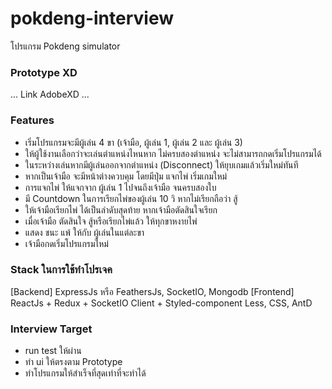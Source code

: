 # pokdeng-interview
โปรแกรม Pokdeng simulator

### Prototype XD
... Link AdobeXD ...

### Features
 - เริ่มโปรแกรมจะมีผู้เล่น 4 ขา (เจ้ามือ, ผู้เล่น 1, ผู้เล่น 2 และ ผู้เล่น 3)
 - ให้ผู้ใช้งานเลือกว่าจะเล่นตำแหน่งไหนหาก ไม่ครบสองตำแหน่ง จะไม่สามารถกดเริ่มโปรแกรมได้
 - ในระหว่างเล่นหากมีผู้เล่นออกจากตำแหน่ง (Disconnect) ให้ยุบเกมแล้วเริ่มใหม่ทันที
 - หากเป็นเจ้ามือ จะมีหน้าต่างควบคุม โดยมีปุ่ม แจกไพ่ เริ่มเกมใหม่
 - การแจกไพ่ ให้แจกจาก ผู้เล่น 1 ไปจนถึงเจ้ามือ จนครบสองใบ
 - มี Countdown ในการเรียกไพ่ของผู้เล่น 10 วิ หากไม่เรียกถือว่า สู้
 - ให้เจ้ามือเรียกไพ่ ได้เป็นลำดับสุดท้าย หากเจ้ามือตัดสินใจเรียก
 - เมื่อเจ้ามือ ตัดสินใจ สู้หรือเรียกไพ่แล้ว ให้ทุกขาหงายไพ่ 
 - แสดง ชนะ แพ้ ให้กับ ผู้เล่นในแต่ละขา
 - เจ้ามือกดเริ่มโปรแกรมใหม่
 
### Stack ในการใช้ทำโปรเจค 
[Backend]
ExpressJs หรือ FeathersJs, SocketIO, Mongodb
[Frontend] 
ReactJs + Redux + SocketIO Client + Styled-component Less, CSS, AntD

### Interview Target
 - run test ให้ผ่าน
 - ทำ ui ให้ตรงตาม Prototype
 - ทำโปรแกรมให้สำเร็จที่สุดเท่าที่จะทำได้
